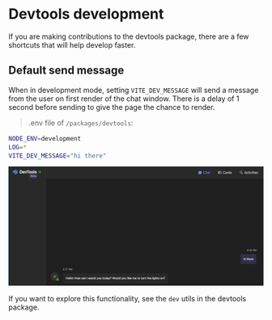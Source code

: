 # Devtools development

If you are making contributions to the devtools package, there are a few shortcuts that will help develop faster.

## Default send message

When in development mode, setting `VITE_DEV_MESSAGE` will send a message from the user on first render of the chat window. There is a delay of 1 second before sending to give the page the chance to render.

> .env file of `/packages/devtools`:

```bash
NODE_ENV=development
LOG=*
VITE_DEV_MESSAGE="hi there"
```

![Automatically sent message](../../../assets/screenshots/devtools-default-send.png?raw=true)

If you want to explore this functionality, see the `dev` utils in the devtools package.
